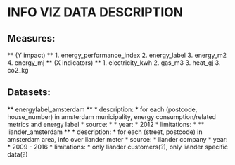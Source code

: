 # INFO VIZ DATA DESCRIPTION

## Measures:
** (Y impact) **
	1. energy_performance_index
	2. energy_label
	3. energy_m2
	4. energy_mj
** (X indicators) **
	1. electricity_kwh
	2. gas_m3
	3. heat_gj
	3. co2_kg

## Datasets:
** energylabel_amsterdam **
	* description: * for each (postcode, house_number) in amsterdam municipality, energy consumption/related metrics and energy label
	* source: *
	* year: * 2012
	* limitations: * 
** liander_amsterdam **
	* description: * for each (street, postcode) in amsterdam area, info over liander meter
	* source: * liander company
	* year: * 2009 - 2016
	* limitations: * only liander customers(?), only liander specific data(?)